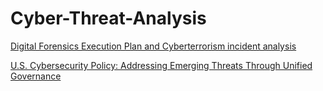 # Cyber-Threat-Analysis

[Digital Forensics Execution Plan and Cyberterrorism incident analysis](https://github.com/chaseaham/Cyber-Threat-Analysis/blob/ee2bb4b426db16356fd6360676d9f82d61304dda/Digital%20Forensics%20Execution%20Plan%3A%20Cyberterrorism%20Incident%20Analysis.md#digital-forensics-execution-plan-cyberterrorism-incident-analysis)

[U.S. Cybersecurity Policy: Addressing Emerging Threats Through Unified Governance](https://github.com/chaseaham/Operations/issues/7)

